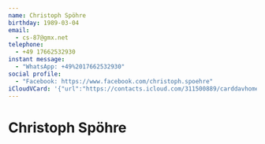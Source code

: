 ```yaml
---
name: Christoph Spöhre
birthday: 1989-03-04
email:
  - cs-87@gmx.net
telephone:
  - +49 17662532930
instant message:
  - "WhatsApp: +49%2017662532930"
social profile:
  - "Facebook: https://www.facebook.com/christoph.spoehre"
iCloudVCard: '{"url":"https://contacts.icloud.com/311500889/carddavhome/card/MWQ4ZWExODUtOTZmNi00MDBjLWI0MjItZGQ5YWNiZjUyYjQ1.vcf","etag":"\"kmfhby12\"","data":"BEGIN:VCARD\r\nVERSION:3.0\r\nFN:\r\nN:Spöhre;Christoph;;;\r\nUID:1d8ea185-96f6-400c-b422-dd9acbf52b45\r\nBDAY;VALUE=date:1989-03-04\r\nitem1.X-ABLABEL:WhatsApp\r\nPRODID:-//Apple Inc.//iOS 10.2.1//EN\r\nREV:2025-04-03T22:09:17Z\r\nORG:;\r\nEMAIL:cs-87@gmx.net\r\nPHOTO;VALUE=uri:https://gateway.icloud.com/contacts/311500889/ck/card/e14c9\r\n 3c272e9e6cc3f6fcdb2211c977e\r\nTEL:+49 17662532930\r\nitem1.IMPP;X-SERVICE-TYPE=WhatsApp;x-teamidentifier=57T9237FN3;x-bundleiden\r\n tifiers=net.whatsapp.WhatsApp;x-userid=4917662532930@s.whatsapp.net;type=pr\r\n ef:x-apple:+49%2017662532930\r\nX-SOCIALPROFILE;type=facebook;x-user=christoph.spoehre:https://www.facebook\r\n .com/christoph.spoehre\r\nEND:VCARD"}'
---
```

# Christoph Spöhre